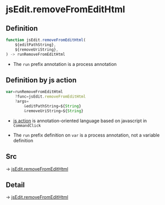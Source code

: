 # jsEdit.removeFromEditHtml

## Definition

```js.js
function jsEdit.removeFromEditHtml(
	${editPathString},
	${removeUriString},
) -> runRemoveFromEditHtml
```

- The `run` prefix annotation is a process annotation
## Definition by js action

```js.js
var=runRemoveFromEditHtml
	?func=jsEdit.removeFromEditHtml
	?args=
		&editPathString=${String}
		&removeUriString=${String}
```

- [js action](#) is annotation-oriented language based on javascript in `CommandClick`

- The `run` prefix definition on `var` is a process annotation, not a variable definition

## Src

-> [jsEdit.removeFromEditHtml](https://github.com/puutaro/CommandClick/blob/master/app/src/main/java/com/puutaro/commandclick/fragment_lib/terminal_fragment/js_interface/edit/JsEdit.kt#L107)

## Detail

-> [jsEdit.removeFromEditHtml](https://github.com/puutaro/CommandClick/blob/master/md/developer/js_interface/details/edit/JsEdit/removeFromEditHtml.md)
